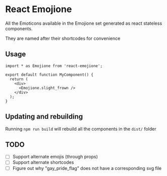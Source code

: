 # React Emojione

All the Emoticons available in the Emojione set generated as react stateless components.

They are named after their shortcodes for convenience

## Usage

```
import * as Emojione from 'react-emojione';

export default function MyComponent() {
  return (
    <div>
      <Emojione.slight_frown />
    </div>
  );
}

```

## Updating and rebuilding

Running `npm run build` will rebuild all the components in the `dist/` folder

## TODO
- [ ] Support alternate emojis (through props)
- [ ] Support alternate shortcodes
- [ ] Figure out why "gay_pride_flag" does not have a corresponding svg file
